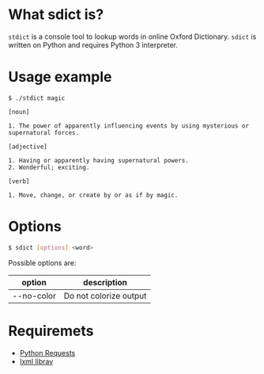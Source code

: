 # What sdict is?
`stdict` is a console tool to lookup words in online Oxford Dictionary. `sdict` is written on Python and
requires Python 3 interpreter.

# Usage example

```shell
$ ./stdict magic

[noun]

1. The power of apparently influencing events by using mysterious or supernatural forces.

[adjective]

1. Having or apparently having supernatural powers.
2. Wonderful; exciting.

[verb]

1. Move, change, or create by or as if by magic.
```

# Options

```bash
$ sdict [options] <word>
```

Possible options are:

option | description 
---------|------------
--no-color | Do not colorize output

# Requiremets

* [Python Requests](http://docs.python-requests.org/en/master/)
* [lxml libray](https://lxml.de/)
